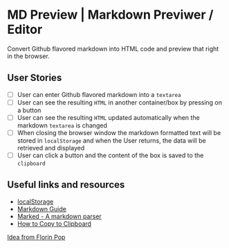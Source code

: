 # MD Preview | Markdown Previwer / Editor

Convert Github flavored markdown into HTML code and preview that right in the browser.

## User Stories

- [ ] User can enter Github flavored markdown into a `textarea`
- [ ] User can see the resulting `HTML` in another container/box by pressing on a button
- [ ] User can see the resulting `HTML` updated automatically when the markdown `textarea` is changed
- [ ] When closing the browser window the markdown formatted text will be stored in `localStorage` and when the User returns, the data will be retrieved and displayed
- [ ] User can click a button and the content of the box is saved to the `clipboard`

## Useful links and resources

- [localStorage](https://developer.mozilla.org/en-US/docs/Web/API/Window/localStorage)
- [Markdown Guide](https://www.markdownguide.org/basic-syntax/)
- [Marked - A markdown parser](https://github.com/markedjs/marked)
- [How to Copy to Clipboard](https://www.w3schools.com/howto/howto_js_copy_clipboard.asp)

[Idea from Florin Pop](https://github.com/florinpop17/app-ideas/blob/master/Projects/2-Intermediate/Markdown-Previewer.md)

